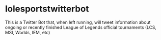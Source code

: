 # lolesportstwitterbot

This is a Twitter Bot that, when left running, will tweet information about ongoing or recently finished
League of Legends official tournaments (LCS, MSI, Worlds, IEM, etc)